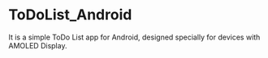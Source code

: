 # ToDoList_Android

It is a simple ToDo List app for Android, designed specially for devices with AMOLED Display.
